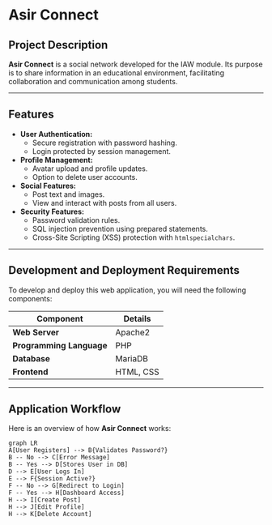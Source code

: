 # Asir Connect

## Project Description
**Asir Connect** is a social network developed for the IAW module. Its purpose is to share information in an educational environment, facilitating collaboration and communication among students.

---

## Features
- **User Authentication:**
  - Secure registration with password hashing.
  - Login protected by session management.
- **Profile Management:**
  - Avatar upload and profile updates.
  - Option to delete user accounts.
- **Social Features:**
  - Post text and images.
  - View and interact with posts from all users.
- **Security Features:**
  - Password validation rules.
  - SQL injection prevention using prepared statements.
  - Cross-Site Scripting (XSS) protection with `htmlspecialchars`.

---

## Development and Deployment Requirements

To develop and deploy this web application, you will need the following components:

| Component                | Details                                                  |
|--------------------------|----------------------------------------------------------|
| **Web Server**           | Apache2                                                  |
| **Programming Language** | PHP                                                      |
| **Database**             | MariaDB                                                  |
| **Frontend**             | HTML, CSS                                                |

---

## Application Workflow

Here is an overview of how **Asir Connect** works:

```mermaid
graph LR
A[User Registers] --> B{Validates Password?}
B -- No --> C[Error Message]
B -- Yes --> D[Stores User in DB]
D --> E[User Logs In]
E --> F{Session Active?}
F -- No --> G[Redirect to Login]
F -- Yes --> H[Dashboard Access]
H --> I[Create Post]
H --> J[Edit Profile]
H --> K[Delete Account]
